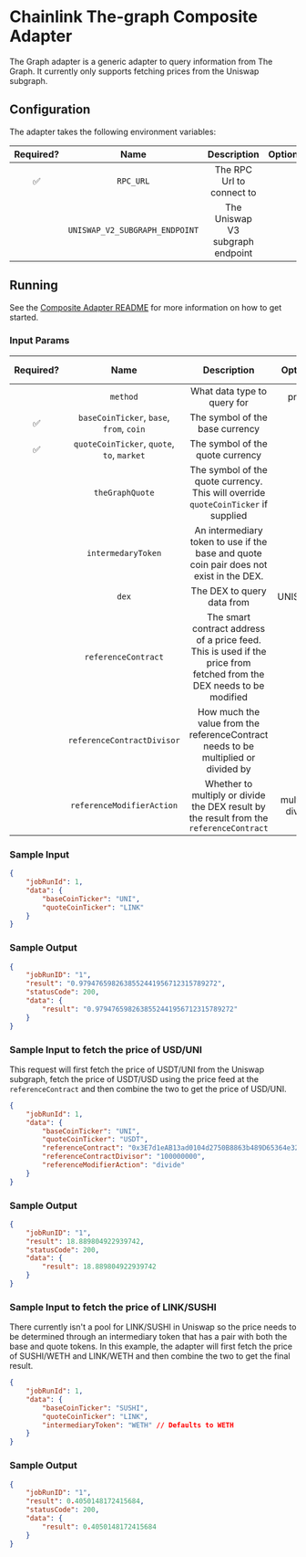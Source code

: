 # Chainlink The-graph Composite Adapter

The Graph adapter is a generic adapter to query information from The Graph.  It currently only supports fetching prices from the Uniswap subgraph.

## Configuration

The adapter takes the following environment variables:

| Required? |   Name    |         Description          | Options | Defaults to |
| :-------: | :-------: | :--------------------------: | :-----: | :---------: |
|    ✅     | `RPC_URL` | The RPC Url to connect to |         |             | 
|           | `UNISWAP_V2_SUBGRAPH_ENDPOINT` | The Uniswap V3 subgraph endpoint |         |     https://api.thegraph.com/subgraphs/name/ianlapham/uniswapv2        |

## Running

See the [Composite Adapter README](../README.md) for more information on how to get started.

### Input Params

| Required? |            Name            |               Description                |       Options       | Defaults to |
| :-------: | :------------------------: | :--------------------------------------: | :-----------------: | :---------: |
|           |       `method`             |   What data type to query for            |        price             |     price        |
|    ✅     |       `baseCoinTicker`, `base`, `from`, `coin`     |   The symbol of the base currency       |                     |             |
|    ✅      |       `quoteCoinTicker`, `quote`, `to`, `market`     |   The symbol of the quote currency      |                     |             |
|           |       `theGraphQuote`     |   The symbol of the quote currency.  This will override `quoteCoinTicker` if supplied      |                     |             |
|         |       `intermedaryToken`      |   An intermediary token to use if the base and quote coin pair does not exist in the DEX.       |                     |      WETH       |
|           |       `dex`                |   The DEX to query data from             |   UNISWAP           |   UNISWAP   |    
|           | `referenceContract`         |   The smart contract address of a price feed.  This is used if the price from fetched from the DEX needs to be modified    | |             |
|           | `referenceContractDivisor`  |   How much the value from the referenceContract needs to be multiplied or divided by    |      |             |
|           | `referenceModifierAction`  |   Whether to multiply or divide the DEX result by the result from the `referenceContract`   |  multiply, divide  |      multiply       |

### Sample Input 

```json
{
    "jobRunId": 1,
    "data": {
        "baseCoinTicker": "UNI",
        "quoteCoinTicker": "LINK"
    }
}
```

### Sample Output

```json
{
    "jobRunID": "1",
    "result": "0.9794765982638552441956712315789272",
    "statusCode": 200,
    "data": {
        "result": "0.9794765982638552441956712315789272"
    }
}
```


### Sample Input to fetch the price of USD/UNI

This request will first fetch the price of USDT/UNI from the Uniswap subgraph, fetch the price of USDT/USD using the price feed at the `referenceContract` and then 
combine the two to get the price of USD/UNI.


```json
{
    "jobRunId": 1,
    "data": {
        "baseCoinTicker": "UNI",
        "quoteCoinTicker": "USDT",
        "referenceContract": "0x3E7d1eAB13ad0104d2750B8863b489D65364e32D",
        "referenceContractDivisor": "100000000",
        "referenceModifierAction": "divide"
    }
}
```

### Sample Output

```json
{
    "jobRunID": "1",
    "result": 18.889804922939742,
    "statusCode": 200,
    "data": {
        "result": 18.889804922939742
    }
}
```

### Sample Input to fetch the price of LINK/SUSHI

There currently isn't a pool for LINK/SUSHI in Uniswap so the price needs to be determined through an intermediary token that has a pair with both the base and
quote tokens.  In this example, the adapter will first fetch the price of SUSHI/WETH and LINK/WETH and then combine the two to get the final result.

```json
{
    "jobRunId": 1,
    "data": {
        "baseCoinTicker": "SUSHI",
        "quoteCoinTicker": "LINK",
        "intermediaryToken": "WETH" // Defaults to WETH
    }
}
```

### Sample Output

```json
{
    "jobRunID": "1",
    "result": 0.4050148172415684,
    "statusCode": 200,
    "data": {
        "result": 0.4050148172415684
    }
}
```